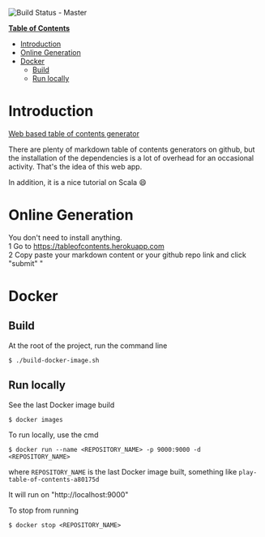 ![Build Status - Master](https://travis-ci.org/raychenon/play-table-of-contents.svg?branch=master)

**[Table of Contents](http://tableofcontent.eu)**
<!-- Table of contents generated generated by http://tableofcontent.eu -->
- [Introduction](#introduction)
- [Online Generation](#online-generation)
- [Docker](#docker)
  - [Build](#build)
  - [Run locally](#run-locally)

# Introduction

[Web based table of contents generator](https://tableofcontents.herokuapp.com)

There are plenty of markdown table of contents generators on github, but the installation of the dependencies is a lot of overhead for an occasional activity. That's the idea of this web app. 

In addition, it is a nice tutorial on Scala :smile:
 
# Online Generation
You don't need to install anything.
<br>1 Go to https://tableofcontents.herokuapp.com
<br>2 Copy paste your markdown content or your github repo link and click "submit"
"

# Docker

## Build

At the root of the project, run the command line

```
$ ./build-docker-image.sh
```

## Run locally

See the last Docker image build
```
$ docker images
```


To run locally, use the cmd

```
$ docker run --name <REPOSITORY_NAME> -p 9000:9000 -d <REPOSITORY_NAME>
```
where `REPOSITORY_NAME` is the last Docker image built,  something like `play-table-of-contents-a80175d`

It will run on "http://localhost:9000"

To stop from running

```
$ docker stop <REPOSITORY_NAME>
```
